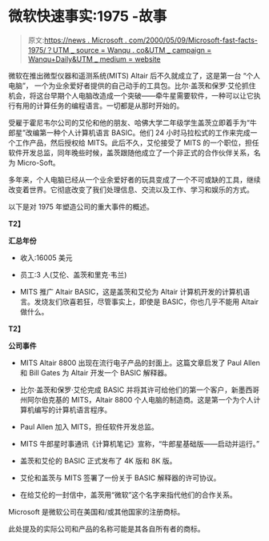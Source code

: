 # 微软快速事实:1975 -故事

> 原文:[https://news . Microsoft . com/2000/05/09/Microsoft-fast-facts-1975/？UTM _ source = Wanqu . co&UTM _ campaign = Wanqu+Daily&UTM _ medium = website](https://news.microsoft.com/2000/05/09/microsoft-fast-facts-1975/?utm_source=wanqu.co&utm_campaign=Wanqu+Daily&utm_medium=website)

微软在推出微型仪器和遥测系统(MITS) Altair 后不久就成立了，这是第一台
“个人电脑”，
一个为业余爱好者提供的自己动手的工具包。比尔·盖茨和保罗·艾伦抓住机会，将这台早期个人电脑改造成一个突破——牵牛星需要软件，一种可以让它执行有用的计算任务的编程语言。一切都是从那时开始的。

受雇于霍尼韦尔公司的艾伦和他的朋友、哈佛大学二年级学生盖茨立即着手为“牛郎星”改编第一种个人计算机语言 BASIC。他们 24 小时马拉松式的工作来完成一个工作产品，然后授权给 MITS。此后不久，艾伦接受了 MITS 的一个职位，担任软件开发总监，同年晚些时候，盖茨跟随他成立了一个非正式的合作伙伴关系，名为 Micro-Soft。

多年来，个人电脑已经从一个业余爱好者的玩具变成了一个不可或缺的工具，继续改变着世界。它彻底改变了我们处理信息、交流以及工作、学习和娱乐的方式。

以下是对 1975 年塑造公司的重大事件的概述。

 **T2】**

**汇总年份**

*   收入:16005 美元

*   员工:3 人(艾伦、盖茨和里克·韦兰)

*   MITS 推广 Altair BASIC，这是盖茨和艾伦为 Altair 计算机开发的计算机语言。发烧友们欣喜若狂，尽管事实上，即使是 BASIC，你也几乎不能用 Altair 做什么。

 **T2】**

**公司事件**

*   MITS Altair 8800 出现在流行电子产品的封面上。这篇文章启发了 Paul Allen 和 Bill Gates 为 Altair 开发一个 BASIC 解释器。

*   比尔·盖茨和保罗·艾伦完成 BASIC 并将其许可给他们的第一个客户，新墨西哥州阿尔伯克基的 MITS，Altair 8800 个人电脑的制造商。这是第一个为个人计算机编写的计算机语言程序。

*   Paul Allen 加入 MITS，担任软件开发总监。

*   MITS 牛郎星时事通讯《计算机笔记》宣称，“牛郎星基础版——启动并运行。”

*   盖茨和艾伦的 BASIC 正式发布了 4K 版和 8K 版。

*   艾伦和盖茨与 MITS 签署了一份关于 BASIC 解释器的许可协议。

*   在给艾伦的一封信中，盖茨用“微软”这个名字来指代他们的合作关系。

Microsoft 是微软公司在美国和/或其他国家的注册商标。

此处提及的实际公司和产品的名称可能是其各自所有者的商标。